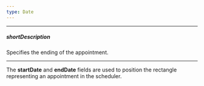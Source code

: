 ```yaml
---
type: Date
---
```

---
##### shortDescription
Specifies the ending of the appointment.

---
The **startDate** and **endDate** fields are used to position the rectangle representing an appointment in the scheduler.